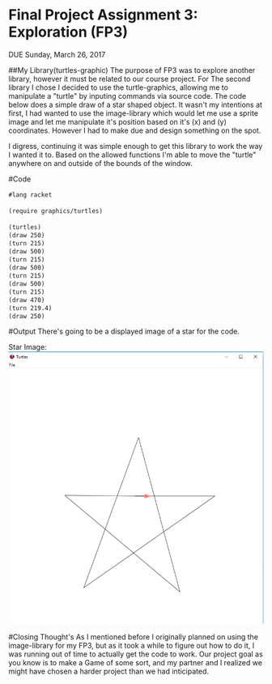 # Final Project Assignment 3: Exploration (FP3)
DUE Sunday, March 26, 2017

##My Library(turtles-graphic)
The purpose of FP3 was to explore another library, however it must be related to our course project. For The second library I chose
I decided to use the turtle-graphics, allowing me to manipulate a "turtle" by inputing commands via source code. The code below does
a simple draw of a star shaped object. It wasn't my intentions at first, I had wanted to use the image-library which would let me use
a sprite image and let me manipulate it's position based on it's (x) and (y) coordinates. However I had to make due and design something
on the spot. 

I digress, continuing it was simple enough to get this library to work the way I wanted it to. Based on the allowed functions I'm able to
move the "turtle" anywhere on and outside of the bounds of the window. 

#Code
```
#lang racket

(require graphics/turtles)

(turtles)
(draw 250)
(turn 215)
(draw 500)
(turn 215)
(draw 500)
(turn 215)
(draw 500)
(turn 215)
(draw 470)
(turn 219.4)
(draw 250)

```
#Output
There's going to be a displayed image of a star for the code.

Star Image:
![star image](/star.png?raw=true "output")


#Closing Thought's
As I mentioned before I originally planned on using the image-library for my FP3, but as it took a while to figure out how to do it, I was 
running out of time to actually get the code to work. Our project goal as you know is to make a Game of some sort, and my partner and I realized
we might have chosen a harder project than we had inticipated. 






